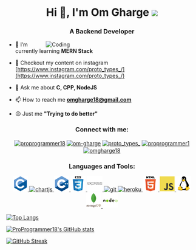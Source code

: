 <h1 align="center">Hi 👋, I'm Om Gharge <img src="https://media.giphy.com/media/1C8bHHJturSx2/giphy.gif" width="30"> </h1>
<h3 align="center">A Backend Developer</h3>
<img align="right" alt="Coding" width="400" src="https://64.media.tumblr.com/2d0af9c90d1b1107313cc20bda01548a/tumblr_outwxnanpp1u79o2lo1_1280.gifv">

- 🌱 I’m currently learning **MERN Stack**

- 📝 Checkout my content on instagram [https://www.instagram.com/proto_types_/](https://www.instagram.com/proto_types_/)

- 💬 Ask me about **C, CPP, NodeJS**

- 📫 How to reach me **omgharge18@gmail.com**

- 😉 Just me **"Trying to do better"**

<h3 align="center">Connect with me:</h3>
<p align="center">
<a href="https://dev.to/proprogrammer18" target="blank"><img align="center" src="https://raw.githubusercontent.com/rahuldkjain/github-profile-readme-generator/master/src/images/icons/Social/devto.svg" alt="proprogrammer18" height="30" width="40" /></a>
<a href="https://linkedin.com/in/om-gharge" target="blank"><img align="center" src="https://raw.githubusercontent.com/rahuldkjain/github-profile-readme-generator/master/src/images/icons/Social/linked-in-alt.svg" alt="om-gharge" height="30" width="40" /></a>
<a href="https://instagram.com/proto_types_" target="blank"><img align="center" src="https://raw.githubusercontent.com/rahuldkjain/github-profile-readme-generator/master/src/images/icons/Social/instagram.svg" alt="proto_types_" height="30" width="40" /></a>
<a href="https://www.codechef.com/users/proprogrammer1" target="blank"><img align="center" src="https://cdn.jsdelivr.net/npm/simple-icons@3.1.0/icons/codechef.svg" alt="proprogrammer1" height="30" width="40" /></a>
<a href="https://www.leetcode.com/omgharge18" target="blank"><img align="center" src="https://raw.githubusercontent.com/rahuldkjain/github-profile-readme-generator/master/src/images/icons/Social/leet-code.svg" alt="omgharge18" height="30" width="40" /></a>
</p>

<h3 align="center">Languages and Tools:</h3>
<p align="center"> <a href="https://www.cprogramming.com/" target="_blank" rel="noreferrer"> <img src="https://raw.githubusercontent.com/devicons/devicon/master/icons/c/c-original.svg" alt="c" width="40" height="40"/> </a> <a href="https://www.chartjs.org" target="_blank" rel="noreferrer"> <img src="https://www.chartjs.org/media/logo-title.svg" alt="chartjs" width="40" height="40"/> </a> <a href="https://www.w3schools.com/cpp/" target="_blank" rel="noreferrer"> <img src="https://raw.githubusercontent.com/devicons/devicon/master/icons/cplusplus/cplusplus-original.svg" alt="cplusplus" width="40" height="40"/> </a> <a href="https://www.w3schools.com/css/" target="_blank" rel="noreferrer"> <img src="https://raw.githubusercontent.com/devicons/devicon/master/icons/css3/css3-original-wordmark.svg" alt="css3" width="40" height="40"/> </a> <a href="https://expressjs.com" target="_blank" rel="noreferrer"> <img src="https://raw.githubusercontent.com/devicons/devicon/master/icons/express/express-original-wordmark.svg" alt="express" width="40" height="40"/> </a> <a href="https://git-scm.com/" target="_blank" rel="noreferrer"> <img src="https://www.vectorlogo.zone/logos/git-scm/git-scm-icon.svg" alt="git" width="40" height="40"/> </a> <a href="https://heroku.com" target="_blank" rel="noreferrer"> <img src="https://www.vectorlogo.zone/logos/heroku/heroku-icon.svg" alt="heroku" width="40" height="40"/> </a> <a href="https://www.w3.org/html/" target="_blank" rel="noreferrer"> <img src="https://raw.githubusercontent.com/devicons/devicon/master/icons/html5/html5-original-wordmark.svg" alt="html5" width="40" height="40"/> </a> <a href="https://developer.mozilla.org/en-US/docs/Web/JavaScript" target="_blank" rel="noreferrer"> <img src="https://raw.githubusercontent.com/devicons/devicon/master/icons/javascript/javascript-original.svg" alt="javascript" width="40" height="40"/> </a> <a href="https://www.linux.org/" target="_blank" rel="noreferrer"> <img src="https://raw.githubusercontent.com/devicons/devicon/master/icons/linux/linux-original.svg" alt="linux" width="40" height="40"/> </a> <a href="https://www.mongodb.com/" target="_blank" rel="noreferrer"> <img src="https://raw.githubusercontent.com/devicons/devicon/master/icons/mongodb/mongodb-original-wordmark.svg" alt="mongodb" width="40" height="40"/> </a> <a href="https://nodejs.org" target="_blank" rel="noreferrer"> <img src="https://raw.githubusercontent.com/devicons/devicon/master/icons/nodejs/nodejs-original-wordmark.svg" alt="nodejs" width="40" height="40"/> </a> </p>

[![Top Langs](https://github-readme-stats.vercel.app/api/top-langs/?username=proprogrammer18&layout=compact&theme=tokyonight)](https://github.com/proprogrammer18/github-readme-stats)

[![ProProgrammer18's GitHub stats](https://github-readme-stats.vercel.app/api?username=proprogrammer18&show_icons=true&theme=tokyonight)](https://github.com/proprogrammer18/github-readme-stats)

[![GitHub Streak](http://github-readme-streak-stats.herokuapp.com?user=ProProgrammer18&theme=tokyonight)](https://git.io/streak-stats)
